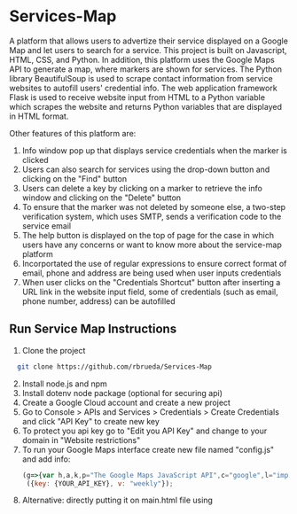 # Services-Map
A platform that allows users to advertize their service displayed on a Google Map and let users to search for a service. This project is built on Javascript, HTML, CSS, and Python. In addition, this platform uses the Google Maps API to generate a map, where markers are shown for services. The Python library BeautifulSoup is used to scrape contact information from service websites to autofill users' credential info. The web application framework Flask is used to receive website input from HTML to a Python variable which scrapes the website and returns Python variables that are displayed in HTML format.

Other features of this platform are: 
1. Info window pop up that displays service credentials when the marker is clicked
2. Users can also search for services using the drop-down button and clicking on the "Find" button
3. Users can delete a key by clicking on a marker to retrieve the info window and clicking on the "Delete" button
4. To ensure that the marker was not deleted by someone else, a two-step verification system, which uses SMTP, sends a verification code to the service email
5. The help button is displayed on the top of page for the case in which users have any concerns or want to know more about the service-map platform
6. Incorportated the use of regular expressions to ensure correct format of email, phone and address are being used when user inputs credentials
7. When user clicks on the "Credentials Shortcut" button after inserting a URL link in the website input field, some of credentials (such as email, phone number, address) can be autofilled

## Run Service Map Instructions
1. Clone the project

```bash
  git clone https://github.com/rbrueda/Services-Map
```
2. Install node.js and npm
3. Install dotenv node package (optional for securing api)
4. Create a Google Cloud account and create a new project
5. Go to Console > APIs and Services > Credentials > Create Credentials and click "API Key" to create new key
6. To protect you api key go to "Edit you API Key" and change to your domain in "Website restrictions"
7. To run your Google Maps interface create new file named "config.js" and add info:
   ```javascript
   (g=>{var h,a,k,p="The Google Maps JavaScript API",c="google",l="importLibrary",q="__ib__",m=document,b=window;b=b[c]||(b[c]={});var d=b.maps||(b.maps={}),r=new Set,e=new URLSearchParams,u=()=>h||(h=new Promise(async(f,n)=>{await (a=m.createElement("script"));e.set("libraries",[...r]+"");for(k in g)e.set(k.replace(/[A-Z]/g,t=>"_"+t[0].toLowerCase()),g[k]);e.set("callback",c+".maps."+q);a.src=`https://maps.${c}apis.com/maps/api/js?`+e;d[q]=f;a.onerror=()=>h=n(Error(p+" could not load."));a.nonce=m.querySelector("script[nonce]")?.nonce||"";m.head.append(a)}));d[l]?console.warn(p+" only loads once. Ignoring:",g):d[l]=(f,...n)=>r.add(f)&&u().then(()=>d[l](f,...n))})
    ({key: {YOUR_API_KEY}, v: "weekly"});
   ```
8. Alternative: directly putting it on main.html file using <script> tags
9. Create a SMTP by logining into [https://app.elasticemail.com/](https://app.elasticemail.com/login) and generating a secure token through [https://smtpjs.com/](https://smtpjs.com/) 
10. Install python packages: flask, validators, beautifulsoup4, regex, and requests.
Use command:
```bash
sudo pip3 install {PACKAGE_NAME}
```

11. Run the Service Map server by runnning command python3 app.py (name of python file where Flask is executed) with respect to the Python path file directory

- *ADDITIONAL NOTES: the regular expressions used in "main.js" and "app.py" only work for limitted test cases (for example may not validate phone numbers in some formats), if new restrictions or add-ons are needed, feel free to alter them*

## Screenshots
![Service Map 1](https://github.com/rbrueda/Services-Map/assets/93105329/8b802e22-2897-4b45-85dd-11d8d73f791b)
![Service Map 2](https://github.com/rbrueda/Services-Map/assets/93105329/f529fade-9720-412c-a2b7-de064b91e180)
![Service Map 3](https://github.com/rbrueda/Services-Map/assets/93105329/fd473d87-8666-4676-9648-6c20088038ba)
![Service Map 4](https://github.com/rbrueda/Services-Map/assets/93105329/ec4dff46-723d-4f09-995f-b5c78ea41eba)
![Service Map 5](https://github.com/rbrueda/Services-Map/assets/93105329/ab10eb16-71b7-4b66-9a41-7d61b90be2b5)


## Demo Video
https://youtu.be/hVtAAZ4c4fk

## License
[MIT](https://github.com/rbrueda/Services-Map/blob/main/LICENSE)

